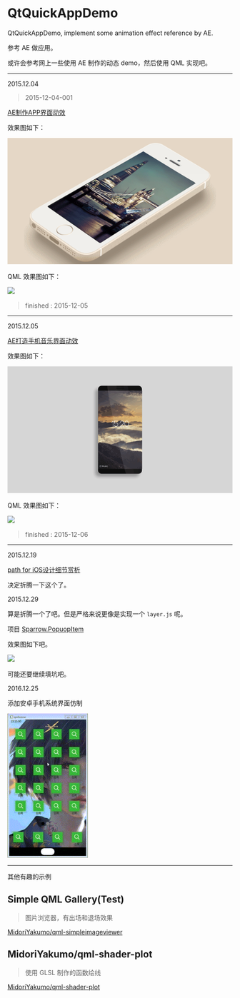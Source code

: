 # QtQuickAppDemo

QtQuickAppDemo, implement some animation effect reference by AE.

参考 AE 做应用。


或许会参考网上一些使用 AE 制作的动态 demo，然后使用 QML 实现吧。

---

2015.12.04

> 2015-12-04-001

[AE制作APP界面动效](http://www.fevte.com/tutorial-26737-1.html)

效果图如下：

![](images/2015-12-04-001.gif)

QML 效果图如下：

![](AppDemo_weather/doc/images/2015-12-05-001.gif)

> finished : 2015-12-05

---

2015.12.05

[AE打造手机音乐界面动效](http://www.fevte.com/tutorial-27299-1.html)

效果图如下：

![](images/2015-12-05-002.gif)

QML 效果图如下：

![](AppDemo_MusicPlayer/doc/images/2015-12-06-001.gif)

> finished : 2015-12-06

---

2015.12.19

[path for iOS设计细节赏析](http://www.ui.cn/detail/82933.html)

决定折腾一下这个了。

2015.12.29

算是折腾一个了吧。但是严格来说更像是实现一个 `layer.js` 呢。

项目 [Sparrow.PopuopItem](https://github.com/GDPURJYFS/Sparrow/tree/master/qml/Sparrow/PopupLayer)

效果图如下吧。

![](images/2015-12-29.gif)

可能还要继续填坑吧。

2016.12.25

添加安卓手机系统界面仿制

![](images/2016-12-25.gif)

---

其他有趣的示例

## Simple QML Gallery(Test)

> 图片浏览器，有出场和退场效果

[MidoriYakumo/qml-simpleimageviewer](https://github.com/MidoriYakumo/qml-simpleimageviewer)

## MidoriYakumo/qml-shader-plot

> 使用 GLSL 制作的函数绘线

[MidoriYakumo/qml-shader-plot](https://github.com/MidoriYakumo/qml-shader-plot)

